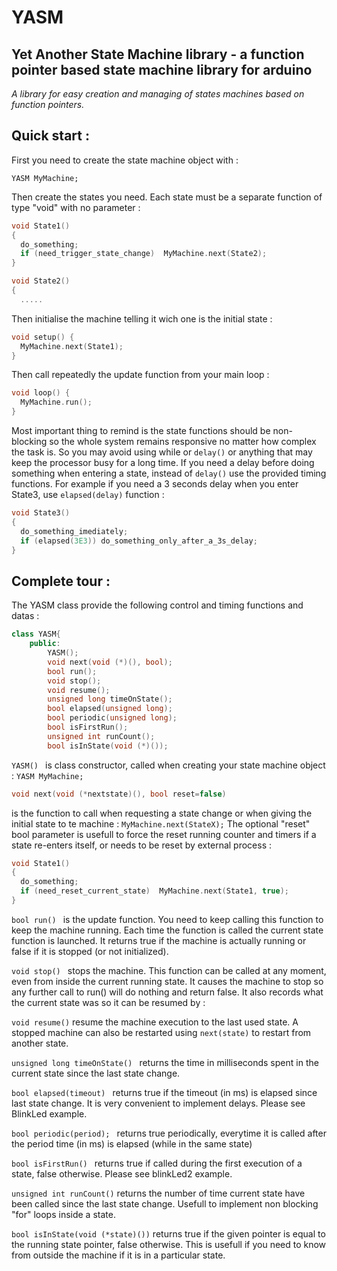 # YASM
## Yet Another State Machine library - a function pointer based state machine library for arduino

*A library for easy creation and managing of states machines based on function pointers.*

## Quick start :

First you need to create the state machine object with :

` YASM MyMachine; `

Then create the states you need. Each state must be a separate function of type "void" with no parameter :
```cpp
void State1()
{
  do_something;  
  if (need_trigger_state_change)  MyMachine.next(State2);
}

void State2()
{
  .....
```

Then initialise the machine telling it wich one is the initial state :
```cpp
void setup() {
  MyMachine.next(State1);
}
```

Then call repeatedly the update function from your main loop :
```cpp
void loop() {
  MyMachine.run();
}
```

Most important thing to remind is the state functions should be non-blocking so the whole system remains responsive no matter
how complex the task is. So you may avoid using while or `delay()` or anything that may keep the processor busy for a long time.
If you need a delay before doing something when entering a state, instead of `delay()` use the provided timing functions.
For example if you need a 3 seconds delay when you enter State3, use `elapsed(delay)` function :
```cpp
void State3()
{
  do_something_imediately;
  if (elapsed(3E3)) do_something_only_after_a_3s_delay;
}
```

## Complete tour : 

The YASM class provide the following control and timing functions and datas :
```cpp
class YASM{
	public:
		YASM();
		void next(void (*)(), bool);
		bool run();
		void stop();
		void resume();
		unsigned long timeOnState();
		bool elapsed(unsigned long);
		bool periodic(unsigned long);
		bool isFirstRun();
		unsigned int runCount();
		bool isInState(void (*)());
```		
    
`YASM() `
is class constructor, called when creating your state machine object :
`YASM MyMachine;`




```cpp
void next(void (*nextstate)(), bool reset=false) 
```
is the function to call when requesting a state change or when giving the initial state to te machine :
`MyMachine.next(StateX);`
The optional "reset" bool parameter is usefull to force the reset running counter and timers if a state re-enters itself, or needs to be reset by external process :
```cpp
void State1()
{
  do_something;  
  if (need_reset_current_state)  MyMachine.next(State1, true);
}
```

`bool run() `
is the update function. You need to keep calling this function to keep the machine running. 
Each time the function is called the current state function is launched. It returns true if the machine is actually 
running or false if it is stopped (or not initialized).

`void stop() `
stops the machine. This function can be called at any moment, even from inside the current running state. It
causes the machine to stop so any further call to run() will do nothing and return false. It also records what the current 
state was so it can be resumed by :

`void resume()` 
resume the machine execution to the last used state. 
A stopped machine can also be restarted using `next(state)` to restart from another state.

`unsigned long timeOnState() `
returns the time in milliseconds spent in the current state since the last state change.

`bool elapsed(timeout) `
returns true if the timeout (in ms) is elapsed since last state change. It is very convenient to 
implement delays. Please see BlinkLed example.

`bool periodic(period); `
returns true periodically, everytime it is called after the period time (in ms) is elapsed (while in the same state)

`bool isFirstRun() `
returns true if called during the first execution of a state, false otherwise.
Please see blinkLed2 example.

`unsigned int runCount()`
returns the number of time current state have been called since the last state change.
Usefull to implement non blocking "for" loops inside a state.

`bool isInState(void (*state)())`
returns true if the given pointer is equal to the running state pointer, false otherwise. This is usefull if you need to know from outside the machine if it is in a particular state.





